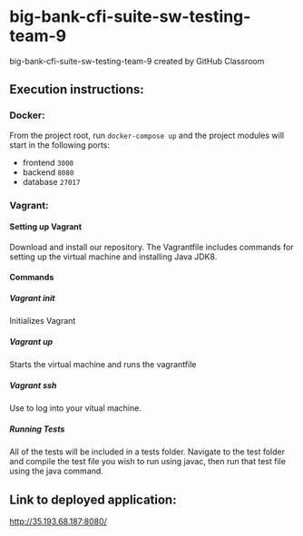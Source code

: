 # big-bank-cfi-suite-sw-testing-team-9
big-bank-cfi-suite-sw-testing-team-9 created by GitHub Classroom

## Execution instructions:
### Docker:

From the project root, run `docker-compose up` and the project modules will start in the following ports:
- frontend `3000`
- backend `8080`
- database `27017`

### Vagrant:  
#### Setting up Vagrant 
Download and install our repository. The Vagrantfile includes commands for setting up the 
virtual machine and installing Java JDK8.
#### Commands
##### Vagrant init
Initializes Vagrant
##### Vagrant up
Starts the virtual machine and runs the vagrantfile
##### Vagrant ssh 
Use to log into your vitual machine.

##### Running Tests
All of the tests will be included in a tests folder. Navigate to the test folder and compile the test file you wish to run using javac, then run that test file using the java command. 

## Link to deployed application:
http://35.193.68.187:8080/


